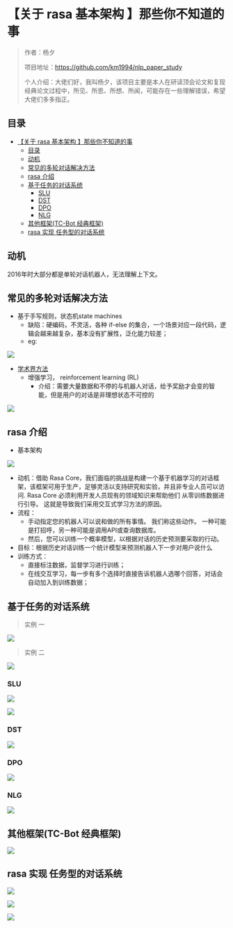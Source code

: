 # 【关于 rasa 基本架构 】那些你不知道的事

> 作者：杨夕
> 
> 项目地址：https://github.com/km1994/nlp_paper_study
> 
> 个人介绍：大佬们好，我叫杨夕，该项目主要是本人在研读顶会论文和复现经典论文过程中，所见、所思、所想、所闻，可能存在一些理解错误，希望大佬们多多指正。
> 

## 目录

- [【关于 rasa 基本架构 】那些你不知道的事](#关于-rasa-基本架构-那些你不知道的事)
  - [目录](#目录)
  - [动机](#动机)
  - [常见的多轮对话解决方法](#常见的多轮对话解决方法)
  - [rasa 介绍](#rasa-介绍)
  - [基于任务的对话系统](#基于任务的对话系统)
    - [SLU](#slu)
    - [DST](#dst)
    - [DPO](#dpo)
    - [NLG](#nlg)
  - [其他框架(TC-Bot 经典框架)](#其他框架tc-bot-经典框架)
  - [rasa 实现 任务型的对话系统](#rasa-实现-任务型的对话系统)

## 动机

2016年时大部分都是单轮对话机器人，无法理解上下文。

## 常见的多轮对话解决方法

- 基于手写规则，状态机state machines
  - 缺陷：硬编码，不灵活，各种 if-else 的集合，一个场景对应一段代码，逻辑会越来越复杂，基本没有扩展性，泛化能力较差；
  - eg:

![](img/20200917122718.png)

- [学术界方法](https://www.semanticscholar.org/search?q=spoken%20dialog%20systems&sort=relevance&ae=false)
  - 增强学习， reinforcement learning (RL)
    - 介绍：需要大量数据和不停的与机器人对话，给予奖励才会变的智能，但是用户的对话是非理想状态不可控的

![](img/20200917122948.png)

## rasa 介绍

- 基本架构

![](img/20200917123218.png)

- 动机：借助 Rasa Core，我们面临的挑战是构建一个基于机器学习的对话框架，该框架可用于生产，足够灵活以支持研究和实验，并且非专业人员可以访问. Rasa Core 必须利用开发人员现有的领域知识来帮助他们 从零训练数据进行引导。 这就是导致我们采用交互式学习方法的原因。
- 流程：
  - 手动指定您的机器人可以说和做的所有事情。 我们称这些动作。 一种可能是打招呼，另一种可能是调用API或查询数据库。
  - 然后，您可以训练一个概率模型，以根据对话的历史预测要采取的行动。
- 目标：根据历史对话训练一个统计模型来预测机器人下一步对用户说什么
- 训练方式：
  - 直接标注数据，监督学习进行训练；
  - 在线交互学习，每一步有多个选择时直接告诉机器人选哪个回答，对话会自动加入到训练数据；


## 基于任务的对话系统

> 实例 一
> 
![](img/20200917124953.png)

> 实例 二
> 
![](img/20200917125656.png)

### SLU

![](img/20200917130012.png)

![](img/20200917130059.png)

### DST

![](img/20200917130345.png)

### DPO

![](img/20200917130456.png)

### NLG

![](img/20200917130539.png)

## 其他框架(TC-Bot 经典框架)

![](img/20200917130717.png)

## rasa 实现 任务型的对话系统

![](img/20200917130949.png)

![](img/20200917131032.png)

![](img/20200917131942.png)
